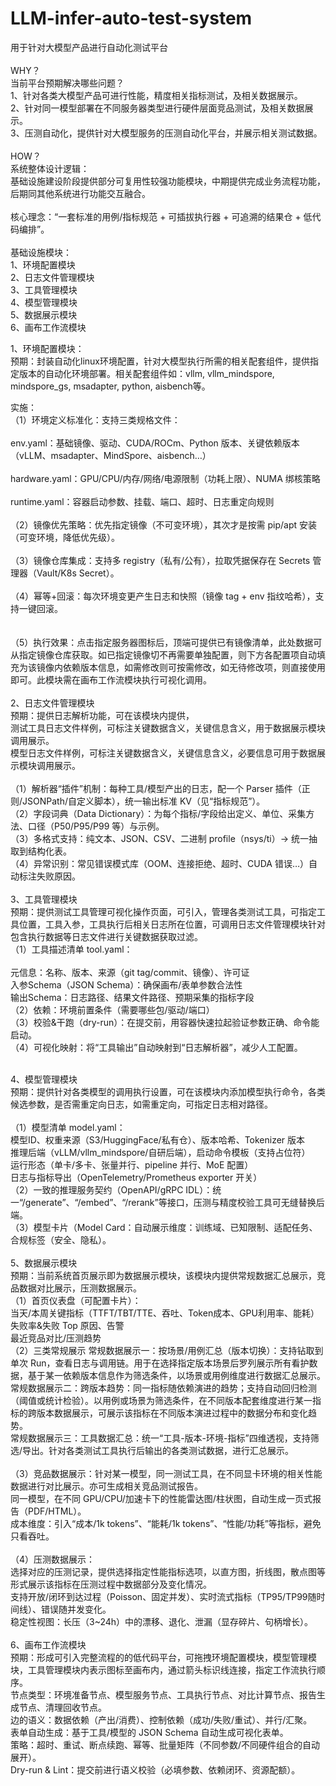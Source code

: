 # LLM-infer-auto-test-system
用于针对大模型产品进行自动化测试平台<br>
<br>
WHY？<br>
当前平台预期解决哪些问题？<br>
&#9;1、针对各类大模型产品可进行性能，精度相关指标测试，及相关数据展示。<br>
&#9;2、针对同一模型部署在不同服务器类型进行硬件层面竞品测试，及相关数据展示。<br>
&#9;3、压测自动化，提供针对大模型服务的压测自动化平台，并展示相关测试数据。<br>
<br>
HOW？<br>
系统整体设计逻辑：<br>
基础设施建设阶段提供部分可复用性较强功能模块，中期提供完成业务流程功能，后期同其他系统进行功能交互融合。<br>
<br>
核心理念：“一套标准的用例/指标规范 + 可插拔执行器 + 可追溯的结果仓 + 低代码编排”。<br>
<br>
基础设施模块：<br>
1、环境配置模块<br>
2、日志文件管理模块<br>
3、工具管理模块<br>
4、模型管理模块<br>
5、数据展示模块<br>
6、画布工作流模块<br>


1、环境配置模块：<br>
预期：封装自动化linux环境配置，针对大模型执行所需的相关配套组件，提供指定版本的自动化环境部署。相关配套组件如：vllm, vllm_mindspore, mindspore_gs, msadapter, python, aisbench等。<br>

实施：<br>
（1）环境定义标准化：支持三类规格文件：<br>
<br>
env.yaml：基础镜像、驱动、CUDA/ROCm、Python 版本、关键依赖版本（vLLM、msadapter、MindSpore、aisbench…）<br>
<br>
hardware.yaml：GPU/CPU/内存/网络/电源限制（功耗上限）、NUMA 绑核策略<br>
<br>
runtime.yaml：容器启动参数、挂载、端口、超时、日志重定向规则<br>
<br>
（2）镜像优先策略：优先指定镜像（不可变环境），其次才是按需 pip/apt 安装（可变环境，降低优先级）。<br>
<br>
（3）镜像仓库集成：支持多 registry（私有/公有），拉取凭据保存在 Secrets 管理器（Vault/K8s Secret）。<br>
<br>
（4）幂等+回滚：每次环境变更产生日志和快照（镜像 tag + env 指纹哈希），支持一键回滚。<br>
<br>
<br>
（5）执行效果：点击指定服务器图标后，顶端可提供已有镜像清单，此处数据可从指定镜像仓库获取。如已指定镜像切不再需要单独配置，则下方各配置项自动填充为该镜像内依赖版本信息，如需修改则可按需修改，如无待修改项，则直接使用即可。此模块需在画布工作流模块执行可视化调用。<br>
<br>
2、日志文件管理模块<br>
预期：提供日志解析功能，可在该模块内提供，<br>
测试工具日志文件样例，可标注关键数据含义，关键信息含义，用于数据展示模块调用展示。<br>
模型日志文件样例，可标注关键数据含义，关键信息含义，必要信息可用于数据展示模块调用展示。<br>
<br>
（1）解析器“插件”机制：每种工具/模型产出的日志，配一个 Parser 插件（正则/JSONPath/自定义脚本），统一输出标准 KV（见“指标规范”）。<br>
（2）字段词典（Data Dictionary）：为每个指标/字段给出定义、单位、采集方法、口径（P50/P95/P99 等）与示例。<br>
（3）多格式支持：纯文本、JSON、CSV、二进制 profile（nsys/ti）→ 统一抽取到结构化表。<br>
（4）异常识别：常见错误模式库（OOM、连接拒绝、超时、CUDA 错误…）自动标注失败原因。<br>
<br>
3、工具管理模块<br>
预期：提供测试工具管理可视化操作页面，可引入，管理各类测试工具，可指定工具位置，工具入参，工具执行后相关日志所在位置，可调用日志文件管理模块针对包含执行数据等日志文件进行关键数据获取过滤。<br>
（1）工具描述清单 tool.yaml：<br>
<br>
元信息：名称、版本、来源（git tag/commit、镜像）、许可证<br>
入参Schema（JSON Schema）：确保画布/表单参数合法性<br>
输出Schema：日志路径、结果文件路径、预期采集的指标字段<br>
（2）依赖：环境前置条件（需要哪些包/驱动/端口）<br>
（3）校验&干跑（dry-run）：在提交前，用容器快速拉起验证参数正确、命令能启动。<br>
（4）可视化映射：将“工具输出”自动映射到“日志解析器”，减少人工配置。<br>

<br>
4、模型管理模块<br>
预期：提供针对各类模型的调用执行设置，可在该模块内添加模型执行命令，各类候选参数，是否需重定向日志，如需重定向，可指定日志相对路径。<br>
<br>
（1）模型清单 model.yaml：<br>
模型ID、权重来源（S3/HuggingFace/私有仓）、版本哈希、Tokenizer 版本<br>
推理后端（vLLM/vllm_mindspore/自研后端），启动命令模板（支持占位符）<br>
运行形态（单卡/多卡、张量并行、pipeline 并行、MoE 配置）<br>
日志与指标导出（OpenTelemetry/Prometheus exporter 开关）<br>
（2）一致的推理服务契约（OpenAPI/gRPC IDL）：统一“/generate”、“/embed”、“/rerank”等接口，压测与精度校验工具可无缝替换后端。<br>
（3）模型卡片（Model Card：自动展示维度：训练域、已知限制、适配任务、合规标签（安全、隐私）。<br>
<br>
5、数据展示模块<br>
预期：当前系统首页展示即为数据展示模块，该模块内提供常规数据汇总展示，竞品数据对比展示，压测数据展示。<br>
（1）首页仪表盘（可配置卡片）：<br>
当天/本周关键指标（TTFT/TBT/TTE、吞吐、Token成本、GPU利用率、能耗）<br>
失败率&失败 Top 原因、告警<br>
最近竞品对比/压测趋势<br>
（2）三类常规展示
常规数据展示一：按场景/用例汇总（版本切换）：支持钻取到单次 Run，查看日志与调用链。用于在选择指定版本场景后罗列展示所有看护数据，基于某一依赖版本信息作为筛选条件，以场景或用例维度进行数据汇总展示。<br>
常规数据展示二：跨版本趋势：同一指标随依赖演进的趋势；支持自动回归检测（阈值或统计检验）。以用例或场景为筛选条件，在不同版本配套维度进行某一指标的跨版本数据展示，可展示该指标在不同版本演进过程中的数据分布和变化趋势。<br>
常规数据展示三：工具数据汇总：统一“工具-版本-环境-指标”四维透视，支持筛选/导出。针对各类测试工具执行后输出的各类测试数据，进行汇总展示。<br>
<br>
（3）竞品数据展示：针对某一模型，同一测试工具，在不同显卡环境的相关性能数据进行对比展示。亦可生成相关竞品测试报告。<br>
同一模型，在不同 GPU/CPU/加速卡下的性能雷达图/柱状图，自动生成一页式报告（PDF/HTML）。<br>
成本维度：引入“成本/1k tokens”、“能耗/1k tokens”、“性能/功耗”等指标，避免只看吞吐。<br>
<br>
（4）压测数据展示：<br>
选择对应的压测记录，提供选择指定性能指标选项，以直方图，折线图，散点图等形式展示该指标在压测过程中数据部分及变化情况。<br>
支持开放/闭环到达过程（Poisson、固定并发）、实时流式指标（TP95/TP99随时间线）、错误随并发变化。<br>
稳定性视图：长压（3~24h）中的漂移、退化、泄漏（显存碎片、句柄增长）。<br>
<br>
6、画布工作流模块<br>
预期：形成可引入完整流程的的低代码平台，可拖拽环境配置模块，模型管理模块，工具管理模块内表示图标至画布内，通过箭头标识线连接，指定工作流执行顺序。<br>
节点类型：环境准备节点、模型服务节点、工具执行节点、对比计算节点、报告生成节点、清理回收节点。<br>
边的语义：数据依赖（产出/消费）、控制依赖（成功/失败/重试）、并行/汇聚。<br>
表单自动生成：基于工具/模型的 JSON Schema 自动生成可视化表单。<br>
策略：超时、重试、断点续跑、幂等、批量矩阵（不同参数/不同硬件组合的自动展开）。<br>
Dry-run & Lint：提交前进行语义校验（必填参数、依赖闭环、资源配额）。<br>
